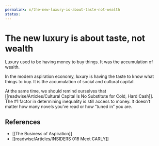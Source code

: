 ```yaml
---
permalink: n/the-new-luxury-is-about-taste-not-wealth
status: 
---
```

# The new luxury is about taste, not wealth

Luxury used to be having money to buy things. It was the accumulation of wealth.

In the modern aspiration economy, luxury is having the taste to know what things to buy. It is the accumulation of social and cultural capital.

At the same time, we should remind ourselves that [[readwise/Articles/Cultural Capital Is No Substitute for Cold, Hard Cash]]. The #1 factor in determining inequality is still access to money. It doesn’t matter how many novels you’ve read or how “tuned in” you are.

## References

- [[The Business of Aspiration]]
- [[readwise/Articles/INSIDERS 018 Meet CARLY]]
